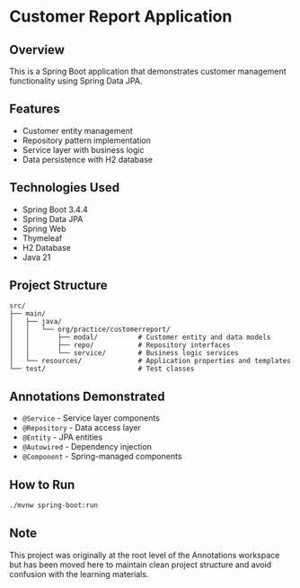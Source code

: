 # Customer Report Application

## Overview
This is a Spring Boot application that demonstrates customer management functionality using Spring Data JPA.

## Features
- Customer entity management
- Repository pattern implementation
- Service layer with business logic
- Data persistence with H2 database

## Technologies Used
- Spring Boot 3.4.4
- Spring Data JPA
- Spring Web
- Thymeleaf
- H2 Database
- Java 21

## Project Structure
```
src/
├── main/
│   ├── java/
│   │   └── org/practice/customerreport/
│   │       ├── modal/          # Customer entity and data models
│   │       ├── repo/           # Repository interfaces
│   │       └── service/        # Business logic services
│   └── resources/              # Application properties and templates
└── test/                       # Test classes
```

## Annotations Demonstrated
- `@Service` - Service layer components
- `@Repository` - Data access layer
- `@Entity` - JPA entities
- `@Autowired` - Dependency injection
- `@Component` - Spring-managed components

## How to Run
```bash
./mvnw spring-boot:run
```

## Note
This project was originally at the root level of the Annotations workspace but has been moved here to maintain clean project structure and avoid confusion with the learning materials.
